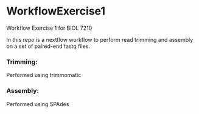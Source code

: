 # WorkflowExercise1
Workflow Exercise 1 for BIOL 7210

In this repo is a nextflow workflow to perform read trimming and assembly on a set of paired-end fastq files.

### Trimming:

Performed using trimmomatic

### Assembly:

Performed using SPAdes
